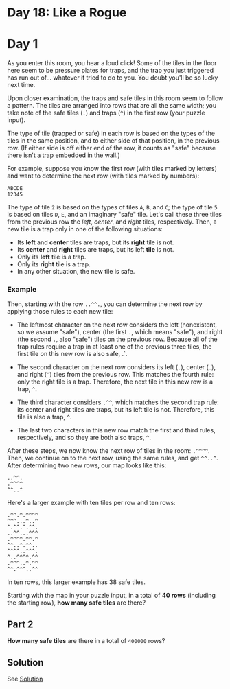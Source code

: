 # Day 18: Like a Rogue

# Day 1
As you enter this room, you hear a loud click! Some of the tiles in the floor
here seem to be pressure plates for traps, and the trap you just triggered has
run out of... whatever it tried to do to you. You doubt you'll be so lucky next
time.

Upon closer examination, the traps and safe tiles in this room seem to follow a
pattern. The tiles are arranged into rows that are all the same width; you take
note of the safe tiles (`.`) and traps (`^`) in the first row (your puzzle
input).

The type of tile (trapped or safe) in each row is based on the types of the
tiles in the same position, and to either side of that position, in the previous
row. (If either side is off either end of the row, it counts as "safe" because
there isn't a trap embedded in the wall.)

For example, suppose you know the first row (with tiles marked by letters) and
want to determine the next row (with tiles marked by numbers):

```
ABCDE
12345
```

The type of tile `2` is based on the types of tiles `A`, `B`, and `C`; the type
of tile `5` is based on tiles `D`, `E`, and an imaginary "safe" tile. Let's call
these three tiles from the previous row the *left*, *center*, and *right* tiles,
respectively. Then, a new tile is a trap only in one of the following
situations:

- Its **left** and **center** tiles are traps, but its **right** tile is not.
- Its **center** and **right** tiles are traps, but its left **tile** is not.
- Only its **left** tile is a trap.
- Only its **right** tile is a trap.
- In any other situation, the new tile is safe.

### Example
Then, starting with the row `..^^.`, you can determine the next row by applying
those rules to each new tile:

- The leftmost character on the next row considers the left (nonexistent, so we
assume "safe"), center (the first `.`, which means "safe"), and right
(the second `.`, also "safe") tiles on the previous row. Because all of the trap
rules require a trap in at least one of the previous three tiles, the first tile
on this new row is also safe,  .`.

- The second character on the next row considers its left (`.`), center (`.`),
and right (`^`) tiles from the previous row. This matches the fourth rule: only
the right tile is a trap. Therefore, the next tile in this new row is a trap,
`^`.

- The third character considers `.^^`, which matches the second trap rule: its
center and right tiles are traps, but its left tile is not. Therefore, this tile
is also a trap, `^`.

- The last two characters in this new row match the first and third rules,
respectively, and so they are both also traps, `^`.

After these steps, we now know the next row of tiles in the room: `.^^^^`. Then,
we continue on to the next row, using the same rules, and get `^^..^`. After
determining two new rows, our map looks like this:

```
..^^.
.^^^^
^^..^
```

Here's a larger example with ten tiles per row and ten rows:

```
.^^.^.^^^^
^^^...^..^
^.^^.^.^^.
..^^...^^^
.^^^^.^^.^
^^..^.^^..
^^^^..^^^.
^..^^^^.^^
.^^^..^.^^
^^.^^^..^^
```

In ten rows, this larger example has 38 safe tiles.

Starting with the map in your puzzle input, in a total of **40 rows** (including
the starting row), **how many safe tiles** are there?

## Part 2
**How many safe tiles** are there in a total of `400000` rows?

## Solution
See [Solution](./Main.hs)
